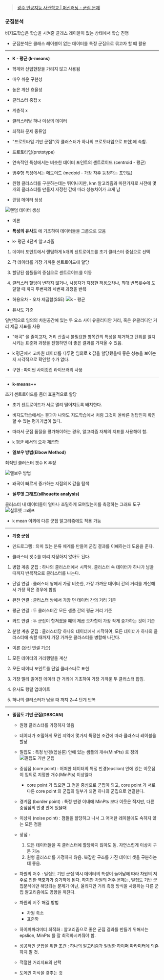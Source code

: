 > [광주 인공지능 사관학교 | 머신러닝 - 군집 문제]([http://precourse.gj-aischool.com/lectures/10](http://precourse.gj-aischool.com/lectures/10))

### 군집분석

비지도학습은 학습을 시켜줄 클래스 레이블이 없는 상태에서 학습 진행

* 군집분석은 클래스 레이블이 없는 데이터를 특정 군집으로 묶고자 할 떄 활용

--------------------------

* **K - 평균 (k-means)**

* 학계와 산업현장을 가리지 않고 사용됨

* 매우 쉬운 구현성

* 높은 계산 효율성

* 클러스터 중첩 x

* 계층적 x

* 클러스터당 하나 이상의 데이터

* 최적화 문제 종류임

* "프로토타입 기반 군집"(각 클러스터가 하나의 프로토타입으로 표현)에 속함.

* 프로토타입(prototype)

* 연속적인 특성에서는 비슷한 데이터 포인트의 센트로이드 (centroid - 평균)

* 범주형 특성에서는 메도이드 (medoid - 가장 자주 등장하는 포인트)

* 원형 클러스터를 구분하는데는 뛰어나지만, knn 알고리즘과 마찬가지로 사전에 몇개의 클러스터를 만들지 지정한 값에 따라 성능차이가 크게 남

* 랜덤 데이터 생성

![랜덤 데이터 생성](https://github.com/Deplim/DevNote/blob/master/Image/%EB%A0%8C%EB%8D%A4%20%EB%8D%B0%EC%9D%B4%ED%84%B0%20%EC%83%9D%EC%84%B1.PNG?raw=true)

* 이론

* **특성의 유사도** 에 기초하여 데이터들을 그룹으로 모음

* k- 평균 4단계 알고리즘

1. 데이터 포인트에서 랜덤하게 k개의 센트로이드를 초기 클러스터 중심으로 선택

2. 각 데이터를 가장 가까운 센트로이드에 할당

3. 할당된 샘플들의 중심으로 센트로이드를 이동

4. 클러스터 할당이 변하지 않거나, 사용자가 지정한 허용오차나, 최대 반복횟수에 도달할 때 까지 두번째와 세번째 과정을 반복

* 허용오차 - 오차 제곱합(SSE)  ![k - 평균](https://github.com/Deplim/DevNote/blob/master/Image/k%20%ED%8F%89%EA%B7%A0.PNG?raw=true)

* 유사도 기준

일반적으로 임의의 차원공간에 있는 두 요소 사이 유클리디안 거리, 혹은 유클리디안 거리 제곱 지표를 사용

* "왜곡" 을 줄이고자, 거리 산출시 불필요한 항목간의 특성을 제거하고 단위를 일치시키는 표준화 과정을 진행하면 더 좋은 결과를 가져올 수 있음.

* k 평균에서 고차원 데이터를 다루면 임의로 k 값을 할당했을때 좋은 성능을 보이는지 시각적으로 확인할 수가 없다.

* 구현 : 파이썬 사이킷런 라이브러리 사용

------------------------

* **k-means++**

초기 센트로이드를 좀더 효율적으로 할당

* 초기 센트로이드가 서로 멀리 떨어지도록 배치한다.

* 비지도학습에서는 결과가 나와도 지도학습에서 처럼 그것이 올바른 정답인지 확인할 수 있는 평가기법이 없다.

* 따라서 군집 품질을 평가해야하는 경우, 알고리즘 자체의 지표를 사용해야 함.

* k 평균 에서의 오차 제곱합

* **엘보우 방법(Elbow Method)**

최적인 클러스터 갯수 K 추정

![엘보우 방법](https://github.com/Deplim/DevNote/blob/master/Image/%EC%97%98%EB%B3%B4%EC%9A%B0%20%EB%B0%A9%EB%B2%95.PNG?raw=true)

* 왜곡이 빠르게 증가하는 지점의 K 값을 탐색

* **실루엣 그래프(silhouette analysis)**

클러스터 내 데이터들이 얼마나 조밀하게 모여있는지를 측정하는 그래프 도구  ![실루엣 그래프](https://github.com/Deplim/DevNote/blob/master/Image/%EC%8B%A4%EB%A3%A8%EC%97%A3%20%EA%B7%B8%EB%9E%98%ED%94%84.PNG?raw=true)

* k mean 이외에 다른 군집 알고리즘에도 적용 가능

----------------------

* **계층 군집**

* 덴드로그램 : 의미 있는 분류 체계를 만들어 군집 결과를 이해하는데 도움을 준다.

* 클러스터 갯수를 미리 지정하지 않아도 된다.

1. 병합 계층 군집 : 하나의 클러스터에서 시작해, 클러스터 속 데이터가 하나가 남을 때까지 반복적으로 클러스터를 나눈다.

* 단일 연결 : 클러스터 쌍에서 가장 비슷한, 가장 가까운 데이터 간의 거리를 계산해서 가장 작은 경우에 합침

* 완전 연결 : 클러스터 쌍에서 가장 먼 데이터 간의 거리 기준

* 평균 연결 : 두 클러스터간 모든 샘플 간의 평균 거리 기준

* 와드 연결  : 두 군집이 합쳐졌을 떄의 제곱 오차합이 가장 작게 증가하는 것이 기준

2. 분할 계층 군집 : 클러스터당 하나의 데이터에서 시작하여, 모든 데이터가 하나의 클러스터에 속할 때까지 가장 가까운 클러스터를 병합해 나간다.

* 이론 (완전 연결 기준)

1. 모든 데이터의 거리행렬을 계산

2. 모든 데이터 포인트를 단일 클러스터로 표현

3. 가장 멀리 떨어진 데이터 간 거리에 기초하여 가장 가까운 두 클러스터 합침.

4. 유사도 행렬 업데이트

5. 하나의 클러스터가 남을 때 까지 2~4 단계 반복

--------------------------------

* **밀집도 기반 군집(DBSCAN)**
	* 원형 클러스터를 가정하지 않음
	* 데이터가 조밀하게 모인 지역에 몇가지 특정한 조건에 따라 클러스터 레이블을 할당
	
	* 밀집도 : 특정 반경(엡실론) 안에 있는 샘플의 개수(MinPts) 로 정의	![밀집도 기반 군집](https://github.com/Deplim/DevNote/blob/master/Image/%EB%B0%80%EC%A7%80%EB%8F%84%20%EA%B8%B0%EB%B0%98%20%EA%B5%B0%EC%A7%91.png?raw=true)
	* 중심점 (core point) : 어떠한 데이터의 특정 반경(epslion) 안에 있는 이웃점이 임의로 지정한 개수(MinPts) 이상일때
		* core point 가 있으면 그 점을 중심으로 군집이 되고, core point 가 서로 다른 core point 의 군집의 일부가 되면 하나의 군집으로 연결한다.
	* 경계점 (border point) : 특정 반경 이내에 MinPts 보다 이웃은 적지만, 다른 중심점의 반경 안에 있을때
	* 이상치 (noise point) : 점들을 할당하고 나서 그 어떠한 레이블에도 속하지 않는 모든 점들
	
	* 장점 : 
		1. 모든 데이터들을 꼭 클러스터에 할당하지 않아도 됨. 자연스럽게 이상치 구분 가능
		2. 원형 클러스터를 가정하지 않음.  복잡한 구조를 가진 데이터 셋을 구분하는데 좋음.
			
	* 차원의 저주 : 밀집도 기반 군집 역시 데이터의 특성이 늘어남에 따라 차원의 저주로 인한 역호과가 증가하게 된다. 
	하지만 차원의 저주 문제는, 밀집도 기반 군집분석에만 해당되는 문제가 아닌, 율리디안 거리 측정 방식을 사용하는 다른 군집 알고리즘에도 영향을 끼친다.
	* 차원의 저주 해결 방법 
		* 차원 축소
		* 표준화
	
	* 하이퍼파라미터 최적화 : 알고리즘으로 좋은 군집 결과를 만들기 위해서는 epslion, MinPts 를 잘 최적화시켜줘야 함.
	
	* 성공적인 군집을 위한 조건 : 하나의 알고리즘과 일정한 하이퍼 파라미터에 의존하지 말 것.
	* 적절한 거리지표의 선택
	* 도메인 지식을 갖추는 것
